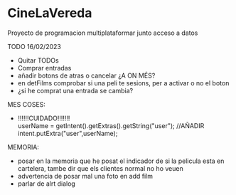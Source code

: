 # CineLaVereda
Proyecto de programacion multiplataformar junto acceso a datos

TODO 16/02/2023
  - Quitar TODOs
  - Comprar entradas
  - añadir botons de atras o cancelar ¿A ON MÉS?
  - en detFilms comprobar si una peli te sesions, per a activar o no el boton
  - ¿si he comprat una entrada se cambia?
  
MES COSES:
  - !!!!!!CUIDADO!!!!!!!  
        userName = getIntent().getExtras().getString("user");
        //AÑADIR
        intent.putExtra("user",userName);


MEMORIA:
  - posar en la memoria que he posat el indicador de si la pelicula esta en cartelera, tambe dir que els clientes normal no ho veuen
  - advertencia de posar mal una foto en add film
  - parlar de alrt dialog

